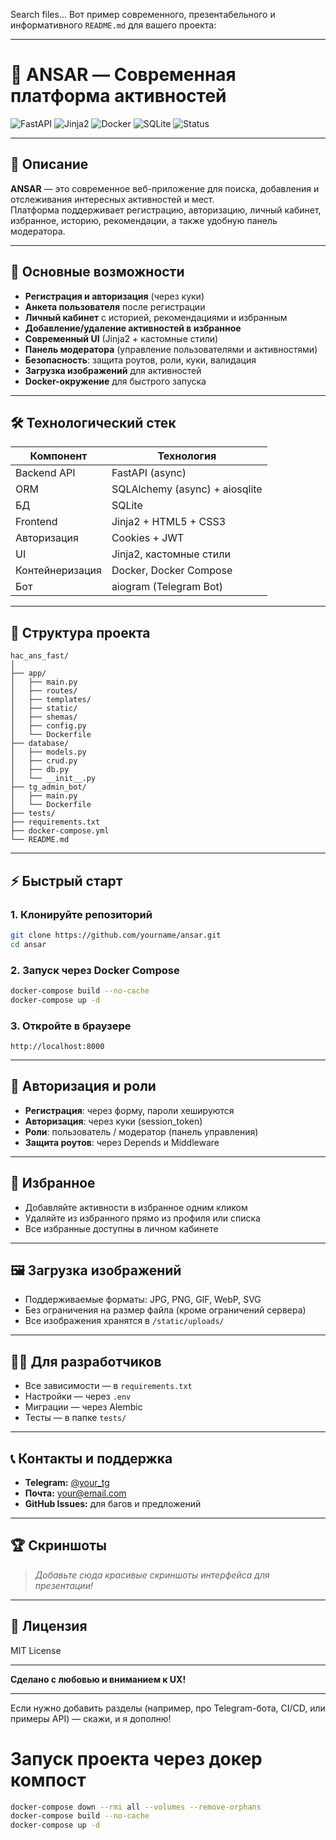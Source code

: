 Search files...
Вот пример современного, презентабельного и информативного `README.md` для вашего проекта:

---

# 🚀 ANSAR — Современная платформа активностей

![FastAPI](https://img.shields.io/badge/FastAPI-async-green?logo=fastapi)
![Jinja2](https://img.shields.io/badge/Jinja2-templates-blue?logo=jinja)
![Docker](https://img.shields.io/badge/Docker-ready-blue?logo=docker)
![SQLite](https://img.shields.io/badge/SQLite-lightgrey?logo=sqlite)
![Status](https://img.shields.io/badge/Production-ready-brightgreen)

---

## 📝 Описание

**ANSAR** — это современное веб-приложение для поиска, добавления и отслеживания интересных активностей и мест.  
Платформа поддерживает регистрацию, авторизацию, личный кабинет, избранное, историю, рекомендации, а также удобную панель модератора.

---

## 🌟 Основные возможности

- **Регистрация и авторизация** (через куки)
- **Анкета пользователя** после регистрации
- **Личный кабинет** с историей, рекомендациями и избранным
- **Добавление/удаление активностей в избранное**
- **Современный UI** (Jinja2 + кастомные стили)
- **Панель модератора** (управление пользователями и активностями)
- **Безопасность**: защита роутов, роли, куки, валидация
- **Загрузка изображений** для активностей
- **Docker-окружение** для быстрого запуска

---

## 🛠️ Технологический стек

| Компонент        | Технология                       |
| ---------------- | -------------------------------- |
| Backend API      | FastAPI (async)                  |
| ORM              | SQLAlchemy (async) + aiosqlite   |
| БД               | SQLite                           |
| Frontend         | Jinja2 + HTML5 + CSS3            |
| Авторизация      | Cookies + JWT                    |
| UI               | Jinja2, кастомные стили          |
| Контейнеризация  | Docker, Docker Compose           |
| Бот              | aiogram (Telegram Bot)           |

---

## 📂 Структура проекта

```
hac_ans_fast/
│
├── app/
│   ├── main.py
│   ├── routes/
│   ├── templates/
│   ├── static/
│   ├── shemas/
│   ├── config.py
│   └── Dockerfile
├── database/
│   ├── models.py
│   ├── crud.py
│   ├── db.py
│   └── __init__.py
├── tg_admin_bot/
│   ├── main.py
│   └── Dockerfile
├── tests/
├── requirements.txt
├── docker-compose.yml
└── README.md
```

---

## ⚡ Быстрый старт

### 1. Клонируйте репозиторий

```bash
git clone https://github.com/yourname/ansar.git
cd ansar
```

### 2. Запуск через Docker Compose

```bash
docker-compose build --no-cache
docker-compose up -d
```

### 3. Откройте в браузере

```
http://localhost:8000
```

---

## 🔑 Авторизация и роли

- **Регистрация**: через форму, пароли хешируются
- **Авторизация**: через куки (session_token)
- **Роли**: пользователь / модератор (панель управления)
- **Защита роутов**: через Depends и Middleware

---

## 💙 Избранное

- Добавляйте активности в избранное одним кликом
- Удаляйте из избранного прямо из профиля или списка
- Все избранные доступны в личном кабинете

---

## 🖼️ Загрузка изображений

- Поддерживаемые форматы: JPG, PNG, GIF, WebP, SVG
- Без ограничения на размер файла (кроме ограничений сервера)
- Все изображения хранятся в `/static/uploads/`

---

## 🧑‍💻 Для разработчиков

- Все зависимости — в `requirements.txt`
- Настройки — через `.env`
- Миграции — через Alembic
- Тесты — в папке `tests/`

---

## 📞 Контакты и поддержка

- **Telegram:** [@your_tg](https://t.me/your_tg)
- **Почта:** your@email.com
- **GitHub Issues:** для багов и предложений

---

## 🏆 Скриншоты

> _Добавьте сюда красивые скриншоты интерфейса для презентации!_

---

## 📝 Лицензия

MIT License

---

**Сделано с любовью и вниманием к UX!**

---

Если нужно добавить разделы (например, про Telegram-бота, CI/CD, или примеры API) — скажи, и я дополню!

# Запуск проекта через докер компост
```bash
docker-compose down --rmi all --volumes --remove-orphans
docker-compose build --no-cache
docker-compose up -d
```